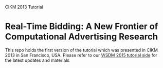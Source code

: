 CIKM 2013 Tutorial

# Real-Time Bidding: A New Frontier of Computational Advertising Research

This repo holds the first version of the tutorial which was presented in CIKM 2013 in San Francisco, USA. Please refer to our [WSDM 2015 tutorial side](http://tutorial.computational-advertising.org) for the latest updates and materials.
